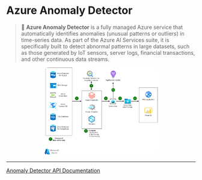 # **Azure Anomaly Detector**

> 📖 **Azure Anomaly Detector** is a fully managed Azure service that automatically identifies anomalies (unusual patterns or outliers) in time-series data. As part of the Azure AI Services suite, it is specifically built to detect abnormal patterns in large datasets, such as those generated by IoT sensors, server logs, financial transactions, and other continuous data streams.

<div style="text-align: center;">
    <img src="images/azure-anomaly-detector.png"
         style="border-radius: 10px; width: 60%;"
         alt="Azure Anomaly Detector">
</div>

---

[Anomaly Detector API Documentation](https://learn.microsoft.com/en-us/azure/ai-services/anomaly-detector/)
